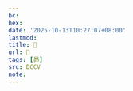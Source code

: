 ```yaml
---
bc:
hex:
date: '2025-10-13T10:27:07+08:00'
lastmod:
title: 􂵘
url: 􂵘
tags: [昴]
src: DCCV
note:
---
```

